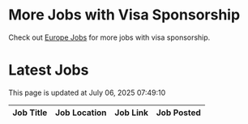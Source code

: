 # More Jobs with Visa Sponsorship

Check out [Europe Jobs](https://github.com/sureshparimi/europejobs#latest-jobs) for more jobs with visa sponsorship.

# Latest Jobs

This page is updated at July 06, 2025 07:49:10

| Job Title | Job Location | Job Link | Job Posted |
| --- | --- | --- | --- |
